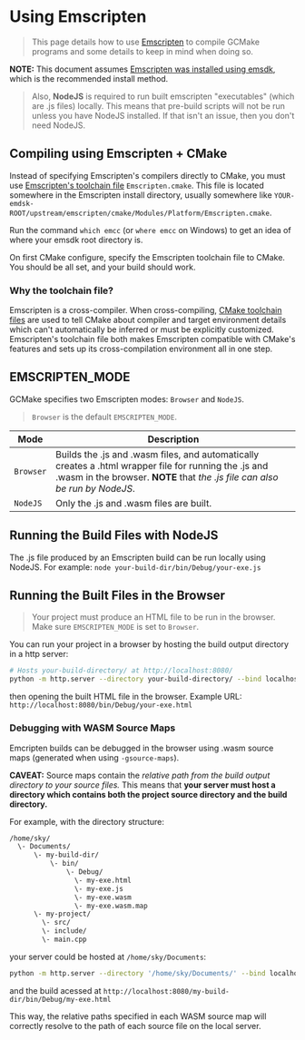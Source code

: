 # Using Emscripten

> This page details how to use [Emscripten](https://emscripten.org/) to compile GCMake programs and
> some details to keep in mind when doing so.

**NOTE:** This document assumes [Emscripten was installed using emsdk](https://emscripten.org/docs/getting_started/downloads.html#installation-instructions-using-the-emsdk-recommended),
which is the recommended install method.

> Also, **NodeJS** is required to run built emscripten "executables" (which are .js files) locally.
> This means that pre-build scripts will not be run unless you have NodeJS installed. If that isn't
> an issue, then you don't need NodeJS.

## Compiling using Emscripten + CMake

Instead of specifying Emscripten's compilers directly to CMake, you must use [Emscripten's toolchain file](https://github.com/emscripten-core/emscripten/blob/main/cmake/Modules/Platform/Emscripten.cmake)
`Emscripten.cmake`. This file is located somewhere in the Emscripten install directory, usually
somewhere like `YOUR-emdsk-ROOT/upstream/emscripten/cmake/Modules/Platform/Emscripten.cmake`.

Run the command `which emcc` (or `where emcc` on Windows) to get an idea of where your emsdk
root directory is.

On first CMake configure, specify the Emscripten toolchain file to CMake. You should be all set, and
your build should work.

### Why the toolchain file?

Emscripten is a cross-compiler. When cross-compiling,
[CMake toolchain files](https://cmake.org/cmake/help/latest/manual/cmake-toolchains.7.html#introduction)
are used to tell CMake about compiler and target environment details which can't automatically be inferred
or must be explicitly customized. Emscripten's toolchain file both makes Emscripten compatible with CMake's
features and sets up its cross-compilation environment all in one step.

## EMSCRIPTEN_MODE

GCMake specifies two Emscripten modes: `Browser` and `NodeJS`.

> `Browser` is the default `EMSCRIPTEN_MODE`.

| Mode | Description |
| ---- | ----------- |
| `Browser` | Builds the .js and .wasm files, and automatically creates a .html wrapper file for running the .js and .wasm in the browser. **NOTE** that *the .js file can also be run by NodeJS*. |
| `NodeJS` | Only the .js and .wasm files are built. |

## Running the Build Files with NodeJS

The .js file produced by an Emscripten build can be run locally using NodeJS. For example:
`node your-build-dir/bin/Debug/your-exe.js`

## Running the Built Files in the Browser

> Your project must produce an HTML file to be run in the browser. Make sure `EMSCRIPTEN_MODE`
> is set to `Browser`.

You can run your project in a browser by hosting the build output directory in a http server:

``` sh
# Hosts your-build-directory/ at http://localhost:8080/
python -m http.server --directory your-build-directory/ --bind localhost 8080
```

then opening the built HTML file in the browser. Example URL:
`http://localhost:8080/bin/Debug/your-exe.html`

### Debugging with WASM Source Maps

Emcripten builds can be debugged in the browser using .wasm source maps (generated when using `-gsource-maps`).

**CAVEAT:** Source maps contain the *relative path from the build output directory to your source files.*
This means that **your server must host a directory which contains both the project source directory and the build directory.**

For example, with the directory structure:

``` txt
/home/sky/
  \- Documents/
      \- my-build-dir/
          \- bin/
              \- Debug/
                \- my-exe.html
                \- my-exe.js
                \- my-exe.wasm
                \- my-exe.wasm.map
      \- my-project/
        \- src/
        \- include/
        \- main.cpp
```

your server could be hosted at `/home/sky/Documents`:

``` sh
python -m http.server --directory '/home/sky/Documents/' --bind localhost 8080
```

and the build acessed at `http://localhost:8080/my-build-dir/bin/Debug/my-exe.html`

This way, the relative paths specified in each WASM source map will correctly resolve to the
path of each source file on the local server.
